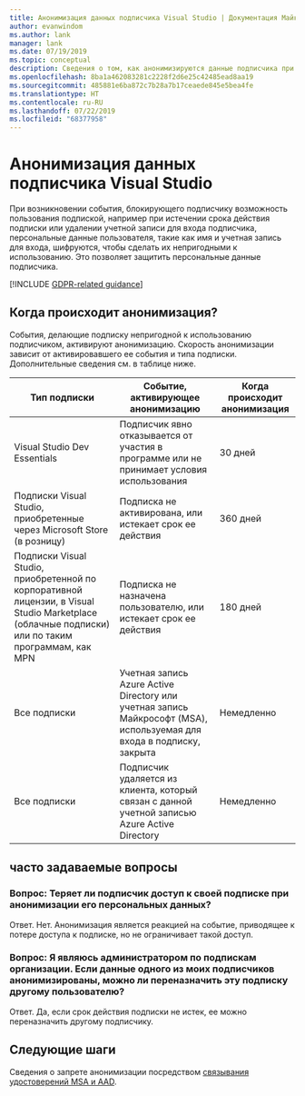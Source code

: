 ```yaml
---
title: Анонимизация данных подписчика Visual Studio | Документация Майкрософт
author: evanwindom
ms.author: lank
manager: lank
ms.date: 07/19/2019
ms.topic: conceptual
description: Сведения о том, как анонимизируются данные подписчика при потере доступа к подпискам.
ms.openlocfilehash: 8ba1a462083281c2228f2d6e25c42485ead8aa19
ms.sourcegitcommit: 485881e6ba872c7b28a7b17ceaede845e5bea4fe
ms.translationtype: HT
ms.contentlocale: ru-RU
ms.lasthandoff: 07/22/2019
ms.locfileid: "68377958"
---
```

# <a name="anonymization-of-visual-studio-subscriber-information"></a>Анонимизация данных подписчика Visual Studio
При возникновении события, блокирующего подписчику возможность пользования подпиской, например при истечении срока действия подписки или удалении учетной записи для входа подписчика, персональные данные пользователя, такие как имя и учетная запись для входа, шифруются, чтобы сделать их непригодными к использованию.  Это позволяет защитить персональные данные подписчика.

[!INCLUDE [GDPR-related guidance](includes/gdpr-intro-sentence.md)]

## <a name="when-does-anonymization-occur"></a>Когда происходит анонимизация?
События, делающие подписку непригодной к использованию подписчиком, активируют анонимизацию.  Скорость анонимизации зависит от активировавшего ее события и типа подписки. Дополнительные сведения см. в таблице ниже.

| Тип подписки                                                                                                                       | Событие, активирующее анонимизацию                                                                                                     | Когда происходит анонимизация |
|-----------------------------------------------------------------------------------------------------------------------------------------|------------------------------------------------------------------------------------------------------------|---------------------------|
| Visual Studio Dev Essentials                                                                                                            | Подписчик явно отказывается от участия в программе или не принимает условия использования                                    | 30 дней               |
| Подписки Visual Studio, приобретенные через Microsoft Store (в розницу)                                                                      | Подписка не активирована, или истекает срок ее действия                                                                   | 360 дней                  |
| Подписки Visual Studio, приобретенной по корпоративной лицензии, в Visual Studio Marketplace (облачные подписки) или по таким программам, как MPN | Подписка не назначена пользователю, или истекает срок ее действия                                                          | 180 дней                  |
| Все подписки                                                                                                                       | Учетная запись Azure Active Directory или учетная запись Майкрософт (MSA), используемая для входа в подписку, закрыта | Немедленно               |
| Все подписки                                                                                                                       | Подписчик удаляется из клиента, который связан с данной учетной записью Azure Active Directory                                | Немедленно               |

## <a name="faq"></a>часто задаваемые вопросы
### <a name="q--does-the-anonymization-of-the-subscribers-personal-information-cause-them-to-lose-access-to-the-subscription"></a>Вопрос:  Теряет ли подписчик доступ к своей подписке при анонимизации его персональных данных?
Ответ.  Нет.  Анонимизация является реакцией на событие, приводящее к потере доступа к подписке, но не ограничивает такой доступ.

### <a name="q--im-an-administrator-for-my-organizations-subscriptions--if-one-of-my-subscribers-information-is-anonymized-can-that-subscription-be-reassigned-to-another-user"></a>Вопрос:  Я являюсь администратором по подпискам организации.  Если данные одного из моих подписчиков анонимизированы, можно ли переназначить эту подписку другому пользователю?
Ответ.  Да, если срок действия подписки не истек, ее можно переназначить другому подписчику.

## <a name="next-steps"></a>Следующие шаги
Сведения о запрете анонимизации посредством [связывания удостоверений MSA и AAD](/azure/active-directory/b2b/add-users-administrator).
